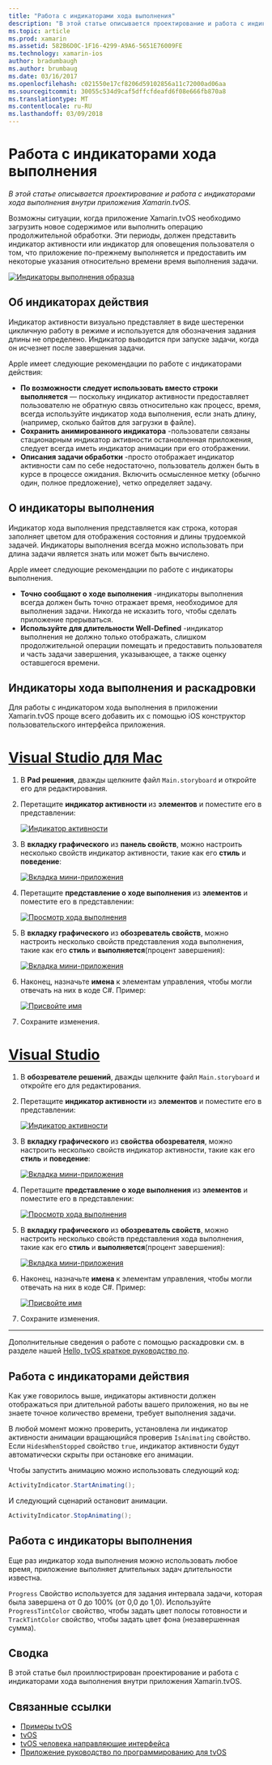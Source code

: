 ```yaml
---
title: "Работа с индикаторами хода выполнения"
description: "В этой статье описывается проектирование и работа с индикаторами хода выполнения внутри приложения Xamarin.tvOS."
ms.topic: article
ms.prod: xamarin
ms.assetid: 582B6D0C-1F16-4299-A9A6-5651E76009FE
ms.technology: xamarin-ios
author: bradumbaugh
ms.author: brumbaug
ms.date: 03/16/2017
ms.openlocfilehash: c021550e17cf8206d59102856a11c72000ad06aa
ms.sourcegitcommit: 30055c534d9caf5dffcfdeafd6f08e666fb870a8
ms.translationtype: MT
ms.contentlocale: ru-RU
ms.lasthandoff: 03/09/2018
---
```

# <a name="working-with-progress-indicators"></a>Работа с индикаторами хода выполнения

_В этой статье описывается проектирование и работа с индикаторами хода выполнения внутри приложения Xamarin.tvOS._


Возможны ситуации, когда приложение Xamarin.tvOS необходимо загрузить новое содержимое или выполнить операцию продолжительной обработки. Эти периоды, должен представить индикатор активности или индикатор для оповещения пользователя о том, что приложение по-прежнему выполняется и предоставить им некоторые указания относительно времени время выполнения задачи.

[![](progress-indicators-images/intro01.png "Индикаторы выполнения образца")](progress-indicators-images/intro01.png#lightbox)

<a name="About-Activity-Indicators" />

## <a name="about-activity-indicators"></a>Об индикаторах действия

Индикатор активности визуально представляет в виде шестеренки цикличную работу в режиме и используется для обозначения задания длины не определено. Индикатор выводится при запуске задачи, когда он исчезнет после завершения задачи.

Apple имеет следующие рекомендации по работе с индикаторами действия:

- **По возможности следует использовать вместо строки выполняется** — поскольку индикатор активности предоставляет пользователю не обратную связь относительно как процесс, время, всегда используйте индикатор хода выполнения, если знать длину, (например, сколько байтов для загрузки в файле).
- **Сохранить анимированного индикатора** -пользователи связаны стационарным индикатор активности остановленная приложения, следует всегда иметь индикатор анимации при его отображении.
- **Описания задачи обработки** -просто отображает индикатор активности сам по себе недостаточно, пользователь должен быть в курсе в процессе ожидания. Включить осмысленное метку (обычно один, полное предложение), четко определяет задачу.

<a name="Summary" />

## <a name="about-progress-bars"></a>О индикаторы выполнения

Индикатор хода выполнения представляется как строка, которая заполняет цветом для отображения состояния и длины трудоемкой задачей. Индикаторы выполнения всегда можно использовать при длина задачи является знать или может быть вычислено.

Apple имеет следующие рекомендации по работе с индикаторы выполнения.

- **Точно сообщают о ходе выполнения** -индикаторы выполнения всегда должен быть точно отражает время, необходимое для выполнения задачи. Никогда не исказить того, чтобы сделать приложение прерываться.
- **Используйте для длительности Well-Defined** -индикатор выполнения не должно только отображать, слишком продолжительной операции помещать и предоставить пользователя и часть задачи завершения, указывающее, а также оценку оставшегося времени.

<a name="Progress-Indicators-and-Storyboards" />

## <a name="progress-indicators-and-storyboards"></a>Индикаторы хода выполнения и раскадровки

Для работы с индикатором хода выполнения в приложении Xamarin.tvOS проще всего добавить их с помощью iOS конструктор пользовательского интерфейса приложения.

# <a name="visual-studio-for-mactabvsmac"></a>[Visual Studio для Mac](#tab/vsmac)
    
1. В **Pad решения**, дважды щелкните файл `Main.storyboard` и откройте его для редактирования.
1. Перетащите **индикатор активности** из **элементов** и поместите его в представлении: 

    [![](progress-indicators-images/activity01.png "Индикатор активности")](progress-indicators-images/activity01.png#lightbox)
1. В **вкладку графического** из **панель свойств**, можно настроить несколько свойств индикатор активности, такие как его **стиль** и **поведение**: 

    [![](progress-indicators-images/activity02.png "Вкладка мини-приложения ")](progress-indicators-images/activity02.png#lightbox)
1. Перетащите **представление о ходе выполнения** из **элементов** и поместите его в представлении: 

    [![](progress-indicators-images/activity03.png "Просмотр хода выполнения")](progress-indicators-images/activity03.png#lightbox)
1. В **вкладку графического** из **обозреватель свойств**, можно настроить несколько свойств представления хода выполнения, такие как его **стиль** и **выполняется**(процент завершения): 

    [![](progress-indicators-images/activity04.png "Вкладка мини-приложения")](progress-indicators-images/activity04.png#lightbox)
1. Наконец, назначьте **имена** к элементам управления, чтобы могли отвечать на них в коде C#. Пример: 

    [![](progress-indicators-images/activity05.png "Присвойте имя")](progress-indicators-images/activity05.png#lightbox)
1. Сохраните изменения.

# <a name="visual-studiotabvswin"></a>[Visual Studio](#tab/vswin)
    
1. В **обозревателе решений**, дважды щелкните файл `Main.storyboard` и откройте его для редактирования.
1. Перетащите **индикатор активности** из **элементов** и поместите его в представлении: 

    [![](progress-indicators-images/activity01-vs.png "Индикатор активности")](progress-indicators-images/activity01-vs.png#lightbox)
1. В **вкладку графического** из **свойства обозревателя**, можно настроить несколько свойств индикатор активности, такие как его **стиль** и **поведение**: 

    [![](progress-indicators-images/activity02-vs.png "Вкладка мини-приложения")](progress-indicators-images/activity02-vs.png#lightbox)
1. Перетащите **представление о ходе выполнения** из **элементов** и поместите его в представлении: 

    [![](progress-indicators-images/activity03-vs.png "Просмотр хода выполнения")](progress-indicators-images/activity03-vs.png#lightbox)
1. В **вкладку графического** из **обозреватель свойств**, можно настроить несколько свойств представления хода выполнения, такие как его **стиль** и **выполняется**(процент завершения): 

    [![](progress-indicators-images/activity04-vs.png "Вкладка мини-приложения")](progress-indicators-images/activity04-vs.png#lightbox)
1. Наконец, назначьте **имена** к элементам управления, чтобы могли отвечать на них в коде C#. Пример: 

    [![](progress-indicators-images/activity05-vs.png "Присвойте имя")](progress-indicators-images/activity05-vs.png#lightbox)
1. Сохраните изменения.

-----

Дополнительные сведения о работе с помощью раскадровки см. в разделе нашей [Hello, tvOS краткое руководство по](~/ios/tvos/get-started/hello-tvos.md). 

<a name="Working-with-Activity-Indicators" />

## <a name="working-with-activity-indicators"></a>Работа с индикаторами действия

Как уже говорилось выше, индикаторы активности должен отображаться при длительной работы вашего приложения, но вы не знаете точное количество времени, требует выполнения задачи.

В любой момент можно проверить, установлена ли индикатор активности анимации вращающийся проверив `IsAnimating` свойство. Если `HidesWhenStopped` свойство `true`, индикатор активности будут автоматически скрыты при остановке его анимации.

Чтобы запустить анимацию можно использовать следующий код: 

```csharp
ActivityIndicator.StartAnimating();
```

И следующий сценарий остановит анимации.

```csharp
ActivityIndicator.StopAnimating();
```

<a name="Working-with-Progress-Bars" />

## <a name="working-with-progress-bars"></a>Работа с индикаторы выполнения

Еще раз индикатор хода выполнения можно использовать любое время, приложение выполняет длительных задач длительности известна. 

`Progress` Свойство используется для задания интервала задачи, которая была завершена от 0 до 100% (от 0,0 до 1,0). Используйте `ProgressTintColor` свойство, чтобы задать цвет полосы готовности и `TrackTintColor` свойство, чтобы задать цвет фона (незавершенная сумма).

<a name="Summary" />

## <a name="summary"></a>Сводка

В этой статье был проиллюстрирован проектирование и работа с индикаторами хода выполнения внутри приложения Xamarin.tvOS.



## <a name="related-links"></a>Связанные ссылки

- [Примеры tvOS](https://developer.xamarin.com/samples/tvos/all/)
- [tvOS](https://developer.apple.com/tvos/)
- [tvOS человека направляющие интерфейса](https://developer.apple.com/tvos/human-interface-guidelines/)
- [Приложение руководство по программированию для tvOS](https://developer.apple.com/library/prerelease/tvos/documentation/General/Conceptual/AppleTV_PG/)
